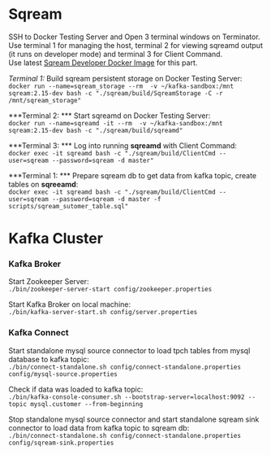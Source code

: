 # Sqream 

SSH to Docker Testing Server and Open 3 terminal windows on Terminator.<br />
Use terminal 1 for managing the host, terminal 2 for viewing sqreamd output (it runs on developer mode) and terminal 3 for Client Command.<br />
Use latest [Sqream Developer Docker Image](http://gitlab.sq.l/DevOps/sqream-developer) for this part.<br />

_Terminal 1:_ Build sqream persistent storage on Docker Testing Server:<br />
`docker run --name=sqream_storage --rm  -v ~/kafka-sandbox:/mnt sqream:2.15-dev bash -c "./sqream/build/SqreamStorage -C -r /mnt/sqream_storage"`

***Terminal 2: *** Start sqreamd on Docker Testing Server:<br />
`docker run --name=sqreamd -it --rm  -v ~/kafka-sandbox:/mnt sqream:2.15-dev bash -c "./sqream/build/sqreamd"`

***Terminal 3: *** Log into running **sqreamd** with Client Command:<br />
`docker exec -it sqreamd bash -c "./sqream/build/ClientCmd --user=sqream --password=sqream -d master"`

***Terminal 1: *** Prepare sqream db to get data from kafka topic, create tables on **sqreeamd**:<br />
`docker exec -it sqreamd bash -c "./sqream/build/ClientCmd --user=sqream --password=sqream -d master -f scripts/sqream_sutomer_table.sql"`

# Kafka Cluster

### Kafka Broker
Start Zookeeper Server:<br />
`./bin/zookeeper-server-start config/zookeeper.properties`

Start Kafka Broker on local machine:<br />
`./bin/kafka-server-start.sh config/server.properties`


### Kafka Connect
Start standalone mysql source connector to load tpch tables from mysql database to kafka topic:<br />
`./bin/connect-standalone.sh config/connect-standalone.properties config/mysql-source.properties`<br />


Check if data was loaded to kafka topic:<br />
`./bin/kafka-console-consumer.sh --bootstrap-server=localhost:9092 --topic mysql.customer --from-beginning`<br />

Stop standalone mysql source connector and start standalone sqream sink connector to load data from kafka topic to sqream db:<br />
`./bin/connect-standalone.sh config/connect-standalone.properties config/sqream-sink.properties`<br />





